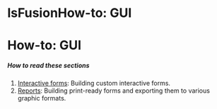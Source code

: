 # lsFusionHow-to: GUI

# How-to: GUI

##### How to read these sections

1.  [Interactive forms](lsFusionHow-to_Interactive_forms.md): Building custom interactive forms.
2.  [Reports](lsFusionHow-to_Reports.md): Building print-ready forms and exporting them to various graphic formats.

 
